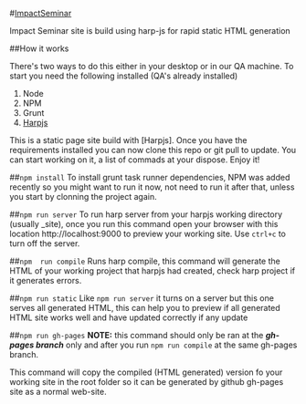 #[ImpactSeminar](http://www.impactseminar.com/)

Impact Seminar site is build using harp-js for rapid static HTML generation

##How it works

There's two ways to do this either in your desktop or in our QA machine. To start you need the following installed (QA's already installed)

1. Node
2. NPM
3. Grunt
4. [Harpjs](http://harpjs.com/)

This is a static page site build with [Harpjs]. Once you have the requirements installed you can now clone this repo or git pull to update. You can start working on it, a list of commads at your dispose. Enjoy it!

##```npm install```
To install grunt task runner dependencies, NPM was added recently so you might want to run it now, not need to run it after that, unless you start by clonning the project again.

##```npm run server```
To run harp server from your harpjs working directory (usually _site), once you run this command open your browser with this location http://localhost:9000 to preview your working site. Use ```ctrl+c``` to turn off the server.

##```npm  run compile```
Runs harp compile, this command will generate the HTML of your working project that harpjs had created, check harp project if it generates errors.

##```npm run static```
Like ```npm run server``` it turns on a server but this one serves all generated HTML, this can help you to preview if all generated HTML site works well and have updated correctly if any update

##```npm run gh-pages```
**NOTE:** this command should only be ran at the **_gh-pages branch_** only and after you run ```npm run compile``` at the same gh-pages branch.

This command will copy the compiled (HTML generated) version fo your working site in the root folder so it can be generated by github gh-pages site as a normal web-site.
